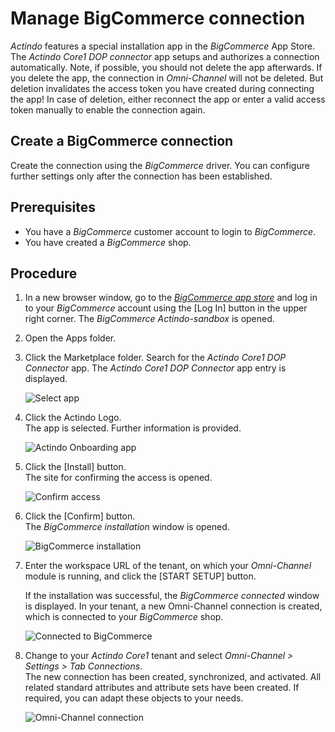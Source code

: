 # Manage BigCommerce connection

*Actindo* features a special installation app in the *BigCommerce* App Store. The *Actindo Core1 DOP connector* app setups and authorizes a connection automatically. 
Note, if possible, you should not delete the app afterwards. If you delete the app, the connection in *Omni-Channel* will not be deleted. But deletion invalidates the access token you have created during connecting the app! In case of deletion, either reconnect the app or enter a valid access token manually to enable the connection again.


## Create a BigCommerce connection 

Create the connection using the *BigCommerce* driver. You can configure further settings only after the connection has been established.


## Prerequisites

- You have a *BigCommerce* customer account to login to *BigCommerce*.
- You have created a *BigCommerce* shop. 


## Procedure

1. In a new browser window, go to the [*BigCommerce app store*](https://www.bigcommerce.com/apps/) and log in to your *BigCommerce* account using the [Log In] button in the upper right corner.
  The *BigCommerce Actindo-sandbox* is opened.

2. Open the Apps folder.

3. Click the Marketplace folder. Search for the *Actindo Core1 DOP Connector* app.
  The *Actindo Core1 DOP Connector* app entry is displayed.

   ![Select app](../../BigCommerce/Assets/Screenshots/BigCommerce/Connections/SelectApp.png "[Select app]")

 4. Click the Actindo Logo.   
  The app is selected. Further information is provided. 

    ![Actindo Onboarding app](../../BigCommerce/Assets/Screenshots/BigCommerce/Connections/DownloadOnboardingApp.png "[Actindo Onboarding app]")

5. Click the [Install] button.  
  The site for confirming the access is opened.

   ![Confirm access](../../BigCommerce/Assets/Screenshots/BigCommerce/Connections/ConfirmAccess.png "[Confirm access]")

  
6. Click the [Confirm] button.   
  The *BigCommerce installation* window is opened.

   ![BigCommerce installation](../../BigCommerce/Assets/Screenshots/BigCommerce/Connections/EnterWorkspaceURL.png "[BigCommerce installation]")

7. Enter the workspace URL of the tenant, on which your *Omni-Channel* module is running, and click the [START SETUP] button.

   If the installation was successful, the *BigCommerce connected* window is displayed.
   In your tenant, a new Omni-Channel connection is created, which is connected to your *BigCommerce* shop.   
   
   ![Connected to BigCommerce](../../BigCommerce/Assets/Screenshots/BigCommerce/Connections/ConnectedToBigCommerce.png "[Connected to BigCommerce]")

7. Change to your *Actindo Core1* tenant and select *Omni-Channel > Settings > Tab Connections*.   
  The new connection has been created, synchronized, and activated.
  All related standard attributes and attribute sets have been created. If required, you can adapt these objects to your needs.

   ![Omni-Channel connection](../../BigCommerce/Assets/Screenshots/BigCommerce/Connections/OmniChannelConnection.png "[Omni-Channel connection]")




